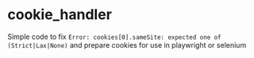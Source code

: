 # cookie_handler
Simple code to fix `Error: cookies[0].sameSite: expected one of (Strict|Lax|None)` and prepare cookies for use in playwright or selenium

